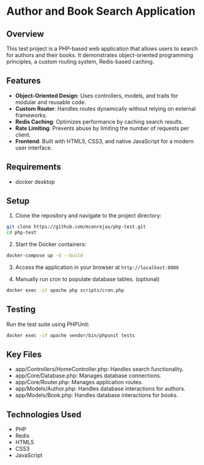 # Author and Book Search Application

## Overview
This test project is a PHP-based web application that allows users to search for authors and their books. It demonstrates object-oriented programming principles, a custom routing system, Redis-based caching.

## Features
- **Object-Oriented Design**: Uses controllers, models, and traits for modular and reusable code.
- **Custom Router**: Handles routes dynamically without relying on external frameworks.
- **Redis Caching**: Optimizes performance by caching search results.
- **Rate Limiting**: Prevents abuse by limiting the number of requests per client.
- **Frontend**: Built with HTML5, CSS3, and native JavaScript for a modern user interface.

## Requirements
- docker desktop

## Setup
1. Clone the repository and navigate to the project directory:
  ```bash
  git clone https://github.com/mconrejas/php-test.git
  cd php-test
  ```

2. Start the Docker containers:
  ```bash
  docker-compose up -d --build
  ```

3. Access the application in your browser at `http://localhost:8080`

4. Manually run cron to populate database tables. (optional)
  ```bash
  docker exec -it apache php scripts/cron.php
  ```

## Testing
Run the test suite using PHPUnit:
  ```bash
  docker exec -it apache vendor/bin/phpunit tests
  ```

## Key Files
- app/Controllers/HomeController.php: Handles search functionality.
- app/Core/Database.php: Manages database connections.
- app/Core/Router.php: Manages application routes.
- app/Models/Author.php: Handles database interactions for authors.
- app/Models/Book.php: Handles database interactions for books.

## Technologies Used
- PHP
- Redis
- HTML5
- CSS3
- JavaScript
